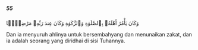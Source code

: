 ##### 55

<span class="ayah">وَكَانَ يَأْمُرُ أَهْلَهُۥ بِٱلصَّلَوٰةِ وَٱلزَّكَوٰةِ وَكَانَ عِندَ رَبِّهِۦ مَرْضِيًّۭا</span>

<span class="ayah_translation">Dan ia menyuruh ahlinya untuk bersembahyang dan menunaikan zakat, dan ia adalah seorang yang diridhai di sisi Tuhannya.</span>
